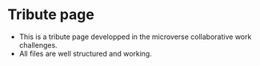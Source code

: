 # Tribute page

- This is a tribute page developped in the microverse collaborative work challenges.
- All files are well structured and working.
